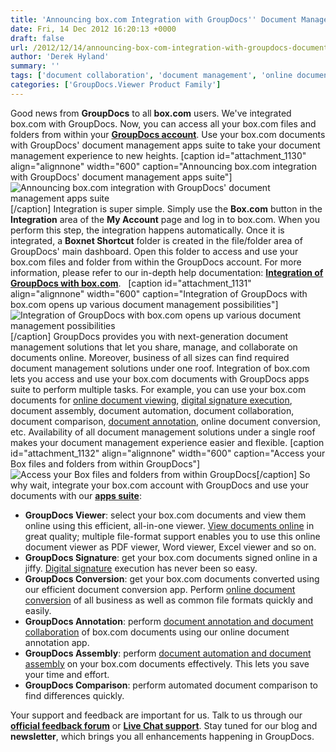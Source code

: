 ```yaml
---
title: 'Announcing box.com Integration with GroupDocs'' Document Management Apps Suite'
date: Fri, 14 Dec 2012 16:20:13 +0000
draft: false
url: /2012/12/14/announcing-box-com-integration-with-groupdocs-document-management-apps-suite/
author: 'Derek Hyland'
summary: ''
tags: ['document collaboration', 'document management', 'online document management system', 'View documents online', 'zArchive']
categories: ['GroupDocs.Viewer Product Family']
---
```


Good news from **GroupDocs** to all **box.com** users. We've integrated box.com with GroupDocs. Now, you can access all your box.com files and folders from within your **[GroupDocs account](https://apps.groupdocs.com/sign-in)**. Use your box.com documents with GroupDocs' document management apps suite to take your document management experience to new heights. \[caption id="attachment\_1130" align="alignnone" width="600" caption="Announcing box.com integration with GroupDocs' document management apps suite"\]![Announcing box.com integration with GroupDocs' document management apps suite](https://blog.groupdocs.com/wp-content/uploads/sites/4/2012/12/Announcing-box.com-integration-with-GroupDocs-document-management-apps-suite.png)\[/caption\] Integration is super simple. Simply use the **Box.com** button in the **Integration** area of the **My Account** page and log in to box.com. When you perform this step, the integration happens automatically. Once it is integrated, a **Boxnet Shortcut** folder is created in the file/folder area of GroupDocs' main dashboard. Open this folder to access and use your box.com files and folder from within the GroupDocs account. For more information, please refer to our in-depth help documentation: **[Integration of GroupDocs with box.com](https://docs.groupdocs.cloud/total/configure-3rd-party/)**.   \[caption id="attachment\_1131" align="alignnone" width="600" caption="Integration of GroupDocs with box.com opens up various document management possibilities"\]![Integration of GroupDocs with box.com opens up various document management possibilities](https://blog.groupdocs.com/wp-content/uploads/sites/4/2012/12/Integration-of-GroupDocs-with-box.com-opens-up-various-document-management-possibilities.png)\[/caption\] GroupDocs provides you with next-generation document management solutions that let you share, manage, and collaborate on documents online. Moreover, business of all sizes can find required document management solutions under one roof. Integration of box.com lets you access and use your box.com documents with GroupDocs apps suite to perform multiple tasks. For example, you can use your box.com documents for [online document viewing](http://groupdocs.com/apps/viewer), [digital signature execution](http://groupdocs.com/apps/signature), document assembly, document automation, document collaboration, document comparison, [document annotation](http://groupdocs.com/apps/annotation), online document conversion, etc. Availability of all document management solutions under a single roof makes your document management experience easier and flexible. \[caption id="attachment\_1132" align="alignnone" width="600" caption="Access your Box files and folders from within GroupDocs"\]![Access your Box files and folders from within GroupDocs](https://blog.groupdocs.com/wp-content/uploads/sites/4/2012/12/Access-your-Box-files-and-folder-from-within-GroupDocs.png)\[/caption\] So why wait, integrate your box.com account with GroupDocs and use your documents with our **[apps suite](http://groupdocs.com/apps)**:

*   **GroupDocs Viewer**: select your box.com documents and view them online using this efficient, all-in-one viewer. [View documents online](http://groupdocs.com/apps/viewer) in great quality; multiple file-format support enables you to use this online document viewer as PDF viewer, Word viewer, Excel viewer and so on.
*   **GroupDocs Signature**: get your box.com documents signed online in a jiffy. [Digital signature](http://groupdocs.com/apps/signature) execution has never been so easy.
*   **GroupDocs Conversion**: get your box.com documents converted using our efficient document conversion app. Perform [online document conversion](http://groupdocs.com/apps/conversion) of all business as well as common file formats quickly and easily.
*   **GroupDocs Annotation**: perform [document annotation and document collaboration](http://groupdocs.com/apps/annotation) of box.com documents using our online document annotation app.
*   **GroupDocs Assembly**: perform [document automation and document assembly](http://groupdocs.com/apps/assembly) on your box.com documents effectively. This lets you save your time and effort.
*   **GroupDocs Comparison**: perform automated document comparison to find differences quickly.

Your support and feedback are important for us. Talk to us through our **[official feedback forum](http://groupdocs.com/Community/Forums/Default.aspx)** or **[Live Chat support](http://groupdocs.com/)**. Stay tuned for our blog and **newsletter**, which brings you all enhancements happening in GroupDocs.





